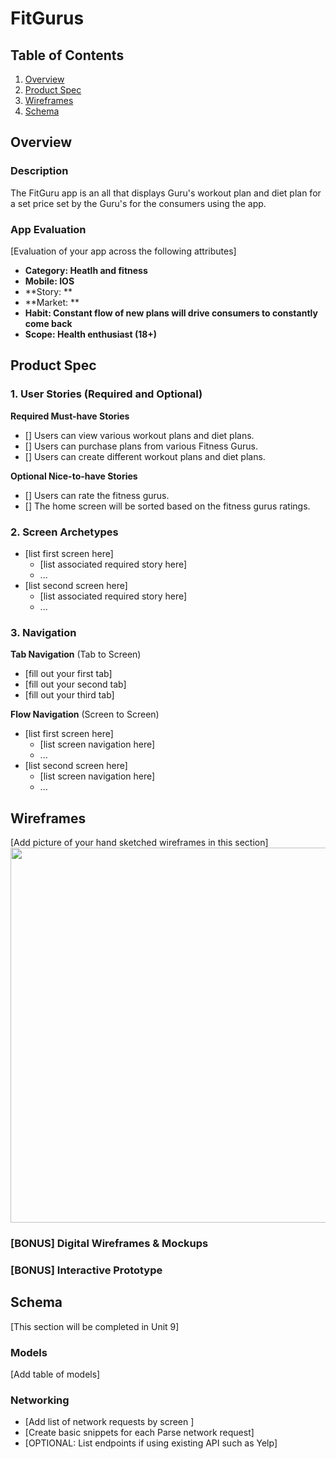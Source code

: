 # FitGurus

## Table of Contents
1. [Overview](#Overview)
1. [Product Spec](#Product-Spec)
1. [Wireframes](#Wireframes)
2. [Schema](#Schema)

## Overview
### Description
The FitGuru app is an all that displays Guru's workout plan and diet plan for a set price set by the Guru's for the consumers using the app. 

### App Evaluation
[Evaluation of your app across the following attributes]
- **Category: Heatlh and fitness**
- **Mobile: IOS**
- **Story: **
- **Market: **
- **Habit: Constant flow of new plans will drive consumers to constantly come back**
- **Scope: Health enthusiast (18+)**

## Product Spec

### 1. User Stories (Required and Optional)

**Required Must-have Stories**

- [] Users can view various workout plans and diet plans.
- [] Users can purchase plans from various Fitness Gurus. 
- [] Users can create different workout plans and diet plans.

**Optional Nice-to-have Stories**

- [] Users can rate the fitness gurus.
- [] The home screen will be sorted based on the fitness gurus ratings.

### 2. Screen Archetypes

* [list first screen here]
   * [list associated required story here]
   * ...
* [list second screen here]
   * [list associated required story here]
   * ...

### 3. Navigation

**Tab Navigation** (Tab to Screen)

* [fill out your first tab]
* [fill out your second tab]
* [fill out your third tab]

**Flow Navigation** (Screen to Screen)

* [list first screen here]
   * [list screen navigation here]
   * ...
* [list second screen here]
   * [list screen navigation here]
   * ...

## Wireframes
[Add picture of your hand sketched wireframes in this section]
<img src="YOUR_WIREFRAME_IMAGE_URL" width=600>

### [BONUS] Digital Wireframes & Mockups

### [BONUS] Interactive Prototype

## Schema 
[This section will be completed in Unit 9]
### Models
[Add table of models]
### Networking
- [Add list of network requests by screen ]
- [Create basic snippets for each Parse network request]
- [OPTIONAL: List endpoints if using existing API such as Yelp]
